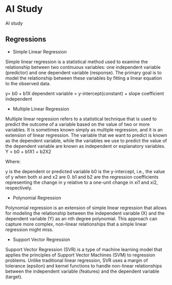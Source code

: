 # AI Study
AI study

## Regressions
* Simple Linear Regression

Simple linear regression is a statistical method used to examine the relationship between two continuous variables: one independent variable (predictor) and one dependent variable (response). The primary goal is to model the relationship between these variables by fitting a linear equation to the observed data.

y= b0 + b1X
dependent variable = y-intercept(constant) + slope coefficient independent

* Multiple Linear Regression

Multiple linear regression refers to a statistical technique that is used to predict the outcome of a variable based on the value of two or more variables. It is sometimes known simply as multiple regression, and it is an extension of linear regression. The variable that we want to predict is known as the dependent variable, while the variables we use to predict the value of the dependent variable are known as independent or explanatory variables.
Y = b0 + b1X1 + b2X2

Where:

y is the dependent or predicted variable
b0 is the y-intercept, i.e., the value of y when both xi and x2 are 0.
b1 and b2 are the regression coefficients representing the change in y relative to a one-unit change in xi1 and xi2, respectively.


* Polynomial Regression

Polynomial regression is an extension of simple linear regression that allows for modeling the relationship between the independent variable (X) and the dependent variable (Y) as an nth degree polynomial. This approach can capture more complex, non-linear relationships that a simple linear regression might miss.


* Support Vector Regression


Support Vector Regression (SVR) is a type of machine learning model that applies the principles of Support Vector Machines (SVM) to regression problems. Unlike traditional linear regression, SVR uses a margin of tolerance (epsilon) and kernel functions to handle non-linear relationships between the independent variable (features) and the dependent variable (target).